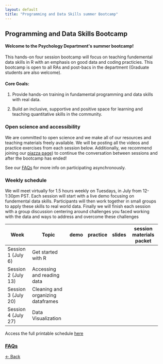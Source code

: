 ```yaml
---
layout: default
title: "Programming and Data Skills summer Bootcamp"
---
```


## Programming and Data Skills Bootcamp
#### Welcome to the Psychology Department's summer bootcamp! 
This hands-on four session bootcamp will focus on teaching fundemental data skills in R with an emphasis on good data and coding practicies. This bootcamp is open to all RAs and post-bacs in the department (Graduate students are also welcome).

#### Core Goals:
1) Provide hands-on training in fundamental programming and data skills with real data.  

2) Build an inclusive, supportive and positive space for learning and teaching quantitative skills in the community. 

### Open science and accessibility
We are committed to open science and we make all of our resources and teaching materials freely available. We will be posting all the videos and practice exercises from each session below. Additionally, we recommend joining our [piazza page](https://piazza.com/class/kqgzwi37jc6c)) to continue the conversation between sessions and after the bootcamp has ended!  

See our [FAQs](https://ucb-psychology-quack.github.io/site/summer_bootcamp/FAQs) for more info on participating asynchronously.

### Weekly schedule

We will meet virtually for 1.5 hours weekly on Tuesdays, in July from 12-1:30pm PST. 
Each session will start with a live demo focusing on fundemental data skills. Participants will then work together in small groups to apply these skills to real world data. Finally we will finish each session with a group discussion centering around challenges you faced working with the data and ways to address and overcome these challenges

|  Week | Topic | demo  |  practice | slides|session materials packet|
| ------|-------|------- |  ------|-------|-------|
| Session 1 (July 6) |Get started with R| | | | |
| Session 2 (July 13) |Accessing and reading data| | | | |
| Session 3 (July 20)|Cleaning and organizing dataframes| | | | |
| Session 4 (July 27) |Data Visualization| | | | |

Access the full printable schedule [here](2021_bootcampschedule.png)

### [FAQs](https://ucb-psychology-quack.github.io/site/summer_bootcamp/FAQs)

[<- Back](https://ucb-psychology-quack.github.io/site)
